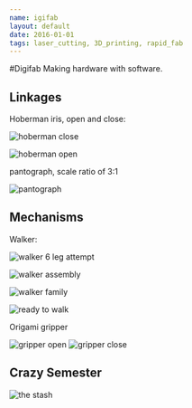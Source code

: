 ```yaml
---
name: igifab
layout: default
date: 2016-01-01 
tags: laser_cutting, 3D_printing, rapid_fab
---
```



#Digifab
Making hardware with software.


## Linkages
Hoberman iris, open and close:

![hoberman close](https://farm1.staticflickr.com/609/23534383689_9d07edcd04_k.jpg "optional title")


![hoberman open](https://farm1.staticflickr.com/648/23274068424_8db96f996d_k.jpg "another title")

pantograph, scale ratio of 3:1

![pantograph](https://farm6.staticflickr.com/5835/23876145646_e8eb94710a_k.jpg "pantograph, 1 to 3" )


## Mechanisms

Walker:

![walker 6 leg attempt](https://farm1.staticflickr.com/769/23522166550_ceeb620a61_k.jpg " ")

![walker assembly](https://farm1.staticflickr.com/659/23735392771_c6cd93f4fb_k.jpg "alt text")

![walker family](https://farm1.staticflickr.com/772/23735384371_f2c7228e4d_k.jpg " ")

![ready to walk ](https://farm6.staticflickr.com/5626/23791754776_f115fd7939_k.jpg  "walker assembled with gear")

Origami gripper

![gripper open](https://farm6.staticflickr.com/5833/23817856145_8f9a116a7f_k.jpg "open gripper")
![gripper close](https://farm1.staticflickr.com/745/23791748756_fb455b57c2_k.jpg "closed paper gripper")

## Crazy Semester

![the stash ](https://farm6.staticflickr.com/5698/23606567510_a386aac92b_k.jpg "the stash")

